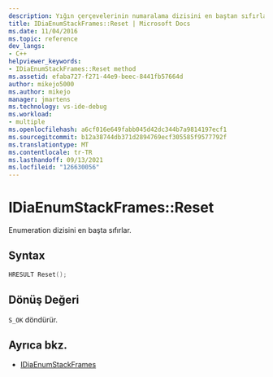 ```yaml
---
description: Yığın çerçevelerinin numaralama dizisini en baştan sıfırlar.
title: IDiaEnumStackFrames::Reset | Microsoft Docs
ms.date: 11/04/2016
ms.topic: reference
dev_langs:
- C++
helpviewer_keywords:
- IDiaEnumStackFrames::Reset method
ms.assetid: efaba727-f271-44e9-beec-8441fb57664d
author: mikejo5000
ms.author: mikejo
manager: jmartens
ms.technology: vs-ide-debug
ms.workload:
- multiple
ms.openlocfilehash: a6cf016e649fabb045d42dc344b7a9814197ecf1
ms.sourcegitcommit: b12a38744db371d2894769ecf305585f9577792f
ms.translationtype: MT
ms.contentlocale: tr-TR
ms.lasthandoff: 09/13/2021
ms.locfileid: "126630056"
---
```

# <a name="idiaenumstackframesreset"></a>IDiaEnumStackFrames::Reset
Enumeration dizisini en başta sıfırlar.

## <a name="syntax"></a>Syntax

```C++
HRESULT Reset();
```

## <a name="return-value"></a>Dönüş Değeri
 `S_OK` döndürür.

## <a name="see-also"></a>Ayrıca bkz.
- [IDiaEnumStackFrames](../../debugger/debug-interface-access/idiaenumstackframes.md)
